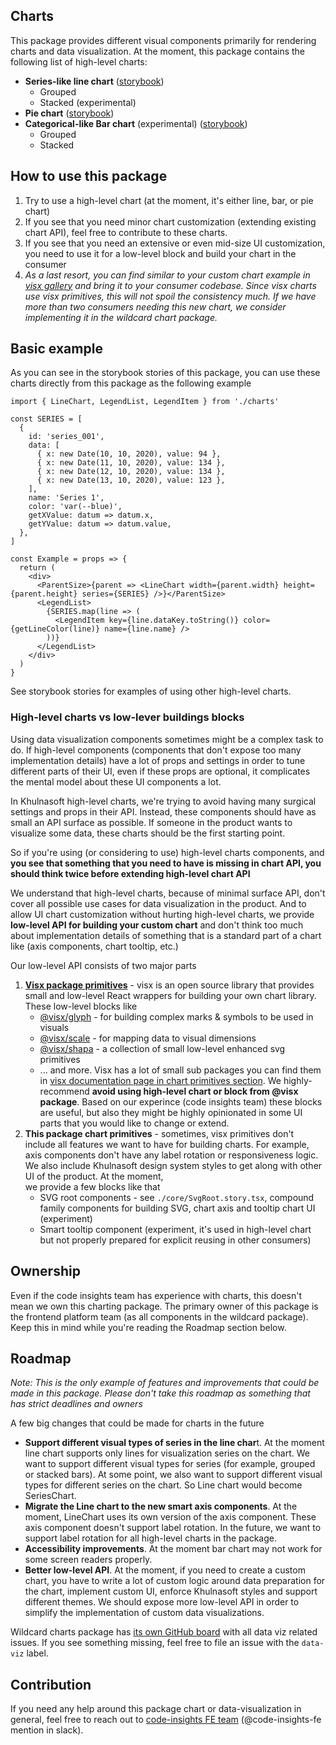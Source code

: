## Сharts

This package provides different visual components primarily for rendering charts and data visualization.
At the moment, this package contains the following list of high-level charts:

- **Series-like line chart** ([storybook](https://storybook.sgdev.org/?path=/story/wildcard-charts--line-charts-vitrina))
  - Grouped
  - Stacked (experimental)
- **Pie chart** ([storybook](https://storybook.sgdev.org/?path=/story/wildcard-charts--pie-chart-vitrina))
- **Categorical-like Bar chart** (experimental) ([storybook](https://storybook.sgdev.org/?path=/story/wildcard-charts--bar-chart-vitrina))
  - Grouped
  - Stacked

## How to use this package

1. Try to use a high-level chart (at the moment, it's either line, bar, or pie chart)
2. If you see that you need minor chart customization (extending existing chart API), feel free to contribute to these charts.
3. If you see that you need an extensive or even mid-size UI customization, you need to use it for a low-level block and build your chart
   in the consumer
4. _As a last resort, you can find similar to your custom chart example in [visx gallery](https://airbnb.io/visx/gallery) and
   bring it to your consumer codebase. Since visx charts use visx primitives, this will not spoil the consistency much.
   If we have more than two consumers needing this new chart, we consider implementing it in the wildcard chart package._

## Basic example

As you can see in the storybook stories of this package, you can use these charts
directly from this package as the following example

```tsx
import { LineChart, LegendList, LegendItem } from './charts'

const SERIES = [
  {
    id: 'series_001',
    data: [
      { x: new Date(10, 10, 2020), value: 94 },
      { x: new Date(11, 10, 2020), value: 134 },
      { x: new Date(12, 10, 2020), value: 134 },
      { x: new Date(13, 10, 2020), value: 123 },
    ],
    name: 'Series 1',
    color: 'var(--blue)',
    getXValue: datum => datum.x,
    getYValue: datum => datum.value,
  },
]

const Example = props => {
  return (
    <div>
      <ParentSize>{parent => <LineChart width={parent.width} height={parent.height} series={SERIES} />}</ParentSize>
      <LegendList>
        {SERIES.map(line => (
          <LegendItem key={line.dataKey.toString()} color={getLineColor(line)} name={line.name} />
        ))}
      </LegendList>
    </div>
  )
}
```

See storybook stories for examples of using other high-level charts.

### High-level charts vs low-lever buildings blocks

Using data visualization components sometimes might be a complex task to do. If high-level components
(components that don't expose too many implementation details) have a lot of props and settings in order
to tune different parts of their UI, even if these props are optional, it complicates the mental model about
these UI components a lot.

In Khulnasoft high-level charts, we're trying to avoid having many surgical settings and props
in their API. Instead, these components should have as small an API surface as possible. If someone in
the product wants to visualize some data, these charts should be the first starting point.

So if you're using (or considering to use) high-level charts components, and **you see that something
that you need to have is missing in chart API, you should think twice before extending high-level chart
API**

We understand that high-level charts, because of minimal surface API, don't cover all possible use cases
for data visualization in the product. And to allow UI chart customization without hurting
high-level charts, we provide **low-level API for building your custom chart** and don't think too much
about implementation details of something that is a standard part of a chart like (axis components, chart
tooltip, etc.)

Our low-level API consists of two major parts

1. **[Visx package primitives](https://airbnb.io/visx)** - visx is an open source library that provides
   small and low-level React wrappers for building your own chart library. These low-level blocks like
   - [@visx/glyph](https://airbnb.io/visx/docs/glyph) - for building complex marks & symbols to be used
     in visuals
   - [@visx/scale](https://airbnb.io/visx/docs/scale) - for mapping data to visual dimensions
   - [@visx/shapa](https://airbnb.io/visx/docs/shape) - a collection of small low-level enhanced svg primitives
   - ... and more. Visx has a lot of small sub packages you can find them in [visx documentation page in chart primitives section](https://airbnb.io/visx/docs).
     We highly-recommend **avoid using high-level chart or block from @visx package**. Based on our experince
     (code insights team) these blocks are useful, but also they might be highly opinionated in some UI parts
     that you would like to change or extend.
2. **This package chart primitives** - sometimes, visx primitives don't include all features we want to
   have for building charts. For example, axis components don't have any label rotation or responsiveness logic.
   We also include Khulnasoft design system styles to get along with other UI of the product. At the moment,  
   we provide a few blocks like that
   - SVG root components - see `./core/SvgRoot.story.tsx`, compound family components for building SVG, chart axis
     and tooltip chart UI (experiment)
   - Smart tooltip component (experiment, it's used in high-level chart but not properly prepared for explicit reusing in
     other consumers)

## Ownership

Even if the code insights team has experience with charts, this doesn't mean we own this charting package.
The primary owner of this package is the frontend platform team (as all components in the wildcard package). Keep this in
mind while you're reading the Roadmap section below.

## Roadmap

_Note: This is the only example of features and improvements that could be made in this package. Please don't take this roadmap
as something that has strict deadlines and owners_

A few big changes that could be made for charts in the future

- **Support different visual types of series in the line char**t. At the moment line chart supports only lines for
  visualization series on the chart. We want to support different visual types for series (for example, grouped or stacked bars).
  At some point, we also want to support different visual types for different series on the chart. So Line chart would become
  SeriesChart.
- **Migrate the Line chart to the new smart axis components**. At the moment, LineChart uses its own version of the axis component.
  These axis component doesn't support label rotation. In the future, we want to support label rotation for all high-level charts in the package.
- **Accessibility improvements**. At the moment bar chart may not work for some screen readers properly.
- **Better low-level API**. At the moment, if you need to create a custom chart, you have to write a lot of custom logic around
  data preparation for the chart, implement custom UI, enforce Khulnasoft styles and support different themes. We should
  expose more low-level API in order to simplify the implementation of custom data visualizations.

Wildcard charts package has [its own GitHub board](https://github.com/orgs/khulnasoft/projects/200/views/44) with all data viz
related issues. If you see something missing, feel free to file an issue with the `data-viz` label.

## Contribution

If you need any help around this package chart or data-visualization in general, feel free to reach out to [code-insights FE team](https://github.com/orgs/khulnasoft/teams/code-insights-frontend)
(@code-insights-fe mention in slack).
